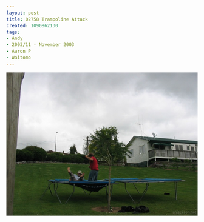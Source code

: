 ```yaml
---
layout: post
title: 02758 Trampoline Attack
created: 1090862130
tags:
- Andy
- 2003/11 - November 2003
- Aaron P
- Waitomo
---
```


<img src="/image/images/127_2758-933.jpg"/>

